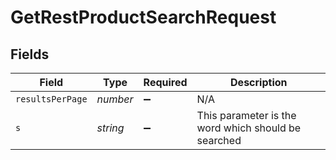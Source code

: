 # GetRestProductSearchRequest


## Fields

| Field                                               | Type                                                | Required                                            | Description                                         |
| --------------------------------------------------- | --------------------------------------------------- | --------------------------------------------------- | --------------------------------------------------- |
| `resultsPerPage`                                    | *number*                                            | :heavy_minus_sign:                                  | N/A                                                 |
| `s`                                                 | *string*                                            | :heavy_minus_sign:                                  | This parameter is the word which should be searched |